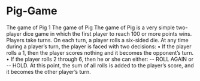 # Pig-Game
The game of Pig 1 The game of Pig The game of Pig is a very simple two-player dice game in which the first player to reach 100 or more points wins. Players take turns. On each turn, a player rolls a six-sided die. At any time during a player’s turn, the player is faced with two decisions: • If the player rolls a 1, then the player scores nothing and it becomes the opponent’s turn. • If the player rolls 2 through 6, then he or she can either: -- ROLL AGAIN or -- HOLD. At this point, the sum of all rolls is added to the player’s score, and it becomes the other player’s turn.
